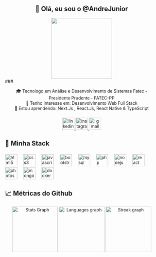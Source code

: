 <!DOCTYPE html>
<html lang="pt-BR">
<head>
  <meta charset="UTF-8">
  <meta name="viewport" content="width=device-width, initial-scale=1.0">
  </head>

<body>
<h2 align="center">👋 Olá, eu sou o @AndreJunior</h2>


<div align="center">
  <img height="200" src="https://i.postimg.cc/8k7v3y9j/opera-d-RKz-JHWWtk.png"  />
</div>
###

<p align="center">🎓 Tecnologo em Análise e Desenvolvimento de Sistemas Fatec - Presidente Prudente - FATEC-PP<br>👀 Tenho interesse em: Desenvolvimento Web Full Stack<br>🌱 Estou aprendendo: Next.Js , React.Js, React Native & TypeScript</p>

###

<div align="center">
  <a href="https://www.linkedin.com/in/andré-junior-b928b2161/" target="_blank">
    <img src="https://img.shields.io/static/v1?message=LinkedIn&logo=linkedin&label=&color=0077B5&logoColor=white&labelColor=&style=for-the-badge" height="40" alt="linkedin logo"  />
  </a>
  <a href="https://www.instagram.com/ajrgadgestore/" target="_blank">
    <img src="https://img.shields.io/static/v1?message=Instagram&logo=instagram&label=&color=E4405F&logoColor=white&labelColor=&style=for-the-badge" height="40" alt="instagram logo"  />
  </a>
  <a href="mailto:anndreh01@gmail.com" target="_blank">
    <img src="https://img.shields.io/static/v1?message=Gmail&logo=gmail&label=&color=D14836&logoColor=white&labelColor=&style=for-the-badge" height="40" alt="gmail logo"  />
  </a>
</div>

###

<h2 align="left">🎯 Minha Stack</h2>

###

<div align="left">
  
  <img src="https://img.shields.io/badge/HTML5-E34F26?style=for-the-badge&logo=html5&logoColor=white" height="40" alt="html5 logo"  />
  <img width="12" />
  <img src="https://img.shields.io/badge/CSS3-1572B6?style=for-the-badge&logo=css3&logoColor=white" height="40" alt="css3 logo"  />
  <img width="12" />
  <img src="https://img.shields.io/badge/JavaScript-F7DF1E?style=for-the-badge&logo=javascript&logoColor=black" height="40" alt="javascript logo"  />
  <img width="12" />
  <img src="https://img.shields.io/badge/Bootstrap-563D7C?style=for-the-badge&logo=bootstrap&logoColor=white" height="40" alt="bootstrap logo"  />
  <img width="12" />
  <img src="https://img.shields.io/badge/MySQL-005C84?style=for-the-badge&logo=mysql&logoColor=white" height="40" alt="mysql logo"  />
  <img width="12" />
  <img src="https://img.shields.io/badge/PHP-777BB4?style=for-the-badge&logo=php&logoColor=white" height="40" alt="php logo"  />
  <img width="12" />
  <img src="https://img.shields.io/badge/Node.js-43853D?style=for-the-badge&logo=node.js&logoColor=white" height="40" alt="nodejs logo"  />
  <img width="12" />
  <img src="https://img.shields.io/badge/React-20232A?style=for-the-badge&logo=react&logoColor=61DAFB" height="40" alt="react logo"  />
  <img width="12" />
  <img src="https://img.shields.io/badge/Adobe%20Photoshop-31A8FF?style=for-the-badge&logo=Adobe%20Photoshop&logoColor=black" height="40" alt="photoshop logo"  />
  <img width="12" />
  <img src="https://img.shields.io/badge/MongoDB-4EA94B?style=for-the-badge&logo=mongodb&logoColor=white" height="40" alt="mongodb logo"  />
  <img width="12" />
  <img src="https://img.shields.io/badge/Docker-3495EB?style=for-the-badge&logo=docker&logoColor=white" height="40" alt="docker logo"  />
</div>

###

<h2 align="left">📈 Métricas do Github</h2>

###


<div align="center">
<img src="https://github-readme-stats.vercel.app/api?username=anndrehjr&theme=midnight-purple&show_icons=true&hide_border=false&count_private=true" height="150" alt="Stats Graph">
  
  <img src="https://github-readme-stats.vercel.app/api/top-langs?username=anndrehjr&locale=pt-br&hide_title=false&layout=compact&card_width=320&langs_count=5&theme=midnight-purple&hide_border=false&order=2" height="150" alt="Languages graph"  />
  <img src="https://streak-stats.demolab.com?user=anndrehjr&locale=pt-br&mode=daily&theme=midnight-purple&hide_border=false&border_radius=5&order=3" height="150" alt="Streak graph"  />

</div>
</body>
</html>


